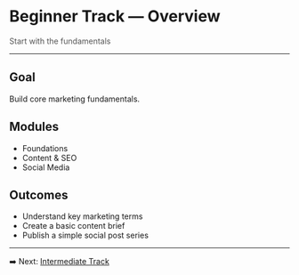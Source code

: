 # Beginner Track — Overview

<p style="color:#555;margin:0;">Start with the fundamentals</p>
<hr/>

## Goal
Build core marketing fundamentals.

## Modules
- Foundations
- Content & SEO
- Social Media

## Outcomes
- Understand key marketing terms  
- Create a basic content brief  
- Publish a simple social post series  

---

➡️ Next: [Intermediate Track](./intermediate-overview.md)
